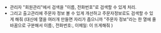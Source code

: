 - 관리자 "회원관리"에서 검색을 "이름, 전화번호"로 검색할 수 있게 처리.
- 그리고 출고관리에 주문자 정보 볼 수 있게 개선하고 주문자정보로도 검색할 수 있게 해줘 (대신에 열을 여러개 만들면 자리가 좁으니까 "주문자 정보"라는 한 열에 줄바꿈으로 구분해서 이름:, 전화번호:, 이메일: 이 뜨게해줘 )
